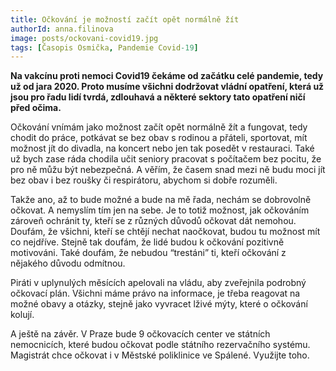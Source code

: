 ```yaml
---
title: Očkování je možností začít opět normálně žít
authorId: anna.filinova
image: posts/ockovani-covid19.jpg
tags: [Časopis Osmička, Pandemie Covid-19]
---
```


**Na vakcínu proti nemoci Covid19 čekáme od začátku celé pandemie, tedy už od jara 2020. Proto musíme všichni dodržovat vládní opatření, která už jsou pro řadu lidí tvrdá, zdlouhavá a některé sektory tato opatření ničí před očima.**

Očkování vnímám jako možnost začít opět normálně žít a fungovat, tedy chodit do práce, potkávat se bez obav s rodinou a přáteli, sportovat, mít možnost jít do divadla, na koncert nebo jen tak posedět v restauraci. Také už bych zase ráda chodila učit seniory pracovat s počítačem bez pocitu, že pro ně můžu být nebezpečná. A věřím, že časem snad mezi ně budu moci jít bez obav i bez roušky či respirátoru, abychom si dobře rozuměli.

Takže ano, až to bude možné a bude na mě řada, nechám se dobrovolně očkovat. A nemyslím tím jen na sebe. Je to totiž možnost, jak očkováním zároveň ochránit ty, kteří se z různých důvodů očkovat dát nemohou. Doufám, že všichni, kteří se chtějí nechat naočkovat, budou tu možnost mít co nejdříve. Stejně tak doufám, že lidé budou k očkování pozitivně motivováni. Také doufám, že nebudou “trestáni” ti, kteří očkování z nějakého důvodu odmítnou.

Piráti v uplynulých měsících apelovali na vládu, aby zveřejnila podrobný očkovací plán. Všichni máme právo na informace, je třeba reagovat na možné obavy a otázky, stejně jako vyvracet lživé mýty, které o očkování kolují.

A ještě na závěr. V Praze bude 9 očkovacích center ve státních nemocnicích, které budou očkovat podle státního rezervačního systému. Magistrát chce očkovat i v Městské poliklinice ve Spálené. Využijte toho.
